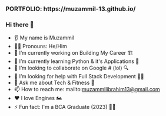 <!-- Header -->
<h3>PORTFOLIO: https://muzammil-13.github.io/</h3>

<!-- ABOUT ME -->
### Hi there 👋
* 👂 My name is Muzammil 
* 👨🏻 Pronouns: He/Him
* 🔭 I’m currently working on Building My Career 🏗️
* 🌱 I’m currently learning Python & it's Applications 🐍
* 🤝 I’m looking to collaborate on Google # (lol) 🔍
* 🤔 I’m looking for help with Full Stack Development 👨‍💻
* 💬 Ask me about Tech & Fitness 💪
* 📫 How to reach me: mailto:muzammilibrahim13@gmail.com
* ❤️ I love Engines 🏍️
* ⚡ Fun fact: I'm a BCA Graduate (2023) 👨‍🎓

<!-- SOCIAL MEDIA ICON
<a href="https://www.instagram.com/_mzml13/">
  <img height="50" src="https://user-images.githubusercontent.com/46517096/166974368-9798f39f-1f46-499c-b14e-81f0a3f83a06.png"/>
</a>
<br>

Displaying GIF
<img height="100%" src="https://media.giphy.com/media/U29G5UtSokwAPamv7K/giphy.gif"/>
</a>
-->

